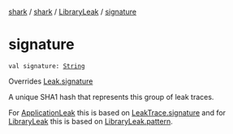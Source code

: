 [shark](../../index.md) / [shark](../index.md) / [LibraryLeak](index.md) / [signature](./signature.md)

# signature

`val signature: `[`String`](https://kotlinlang.org/api/latest/jvm/stdlib/kotlin/-string/index.html)

Overrides [Leak.signature](../-leak/signature.md)

A unique SHA1 hash that represents this group of leak traces.

For [ApplicationLeak](../-application-leak/index.md) this is based on [LeakTrace.signature](../-leak-trace/signature.md) and for [LibraryLeak](index.md) this is
based on [LibraryLeak.pattern](pattern.md).

